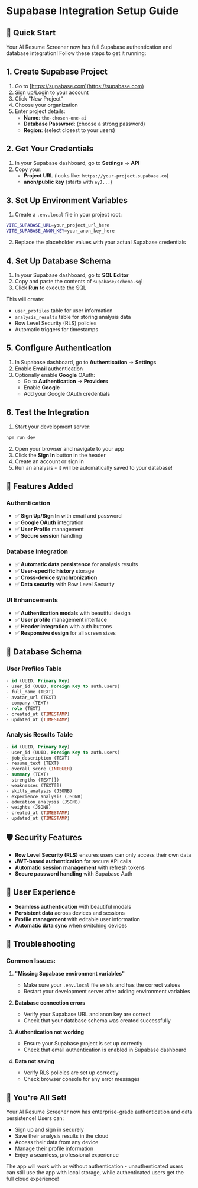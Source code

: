 # Supabase Integration Setup Guide

## 🚀 Quick Start

Your AI Resume Screener now has full Supabase authentication and database integration! Follow these steps to get it running:

## 1. Create Supabase Project

1. Go to [https://supabase.com](https://supabase.com)
2. Sign up/Login to your account
3. Click "New Project"
4. Choose your organization
5. Enter project details:
   - **Name**: `the-chosen-one-ai`
   - **Database Password**: (choose a strong password)
   - **Region**: (select closest to your users)

## 2. Get Your Credentials

1. In your Supabase dashboard, go to **Settings** → **API**
2. Copy your:
   - **Project URL** (looks like: `https://your-project.supabase.co`)
   - **anon/public key** (starts with `eyJ...`)

## 3. Set Up Environment Variables

1. Create a `.env.local` file in your project root:
```bash
VITE_SUPABASE_URL=your_project_url_here
VITE_SUPABASE_ANON_KEY=your_anon_key_here
```

2. Replace the placeholder values with your actual Supabase credentials

## 4. Set Up Database Schema

1. In your Supabase dashboard, go to **SQL Editor**
2. Copy and paste the contents of `supabase/schema.sql`
3. Click **Run** to execute the SQL

This will create:
- `user_profiles` table for user information
- `analysis_results` table for storing analysis data
- Row Level Security (RLS) policies
- Automatic triggers for timestamps

## 5. Configure Authentication

1. In Supabase dashboard, go to **Authentication** → **Settings**
2. Enable **Email** authentication
3. Optionally enable **Google** OAuth:
   - Go to **Authentication** → **Providers**
   - Enable **Google**
   - Add your Google OAuth credentials

## 6. Test the Integration

1. Start your development server:
```bash
npm run dev
```


2. Open your browser and navigate to your app
3. Click the **Sign In** button in the header
4. Create an account or sign in
5. Run an analysis - it will be automatically saved to your database!

## 🎯 Features Added

### Authentication
- ✅ **Sign Up/Sign In** with email and password
- ✅ **Google OAuth** integration
- ✅ **User Profile** management
- ✅ **Secure session** handling

### Database Integration
- ✅ **Automatic data persistence** for analysis results
- ✅ **User-specific history** storage
- ✅ **Cross-device synchronization**
- ✅ **Data security** with Row Level Security

### UI Enhancements
- ✅ **Authentication modals** with beautiful design
- ✅ **User profile** management interface
- ✅ **Header integration** with auth buttons
- ✅ **Responsive design** for all screen sizes

## 🔧 Database Schema

### User Profiles Table
```sql
- id (UUID, Primary Key)
- user_id (UUID, Foreign Key to auth.users)
- full_name (TEXT)
- avatar_url (TEXT)
- company (TEXT)
- role (TEXT)
- created_at (TIMESTAMP)
- updated_at (TIMESTAMP)
```

### Analysis Results Table
```sql
- id (UUID, Primary Key)
- user_id (UUID, Foreign Key to auth.users)
- job_description (TEXT)
- resume_text (TEXT)
- overall_score (INTEGER)
- summary (TEXT)
- strengths (TEXT[])
- weaknesses (TEXT[])
- skills_analysis (JSONB)
- experience_analysis (JSONB)
- education_analysis (JSONB)
- weights (JSONB)
- created_at (TIMESTAMP)
- updated_at (TIMESTAMP)
```

## 🛡️ Security Features

- **Row Level Security (RLS)** ensures users can only access their own data
- **JWT-based authentication** for secure API calls
- **Automatic session management** with refresh tokens
- **Secure password handling** with Supabase Auth

## 📱 User Experience

- **Seamless authentication** with beautiful modals
- **Persistent data** across devices and sessions
- **Profile management** with editable user information
- **Automatic data sync** when switching devices

## 🚨 Troubleshooting

### Common Issues:

1. **"Missing Supabase environment variables"**
   - Make sure your `.env.local` file exists and has the correct values
   - Restart your development server after adding environment variables

2. **Database connection errors**
   - Verify your Supabase URL and anon key are correct
   - Check that your database schema was created successfully

3. **Authentication not working**
   - Ensure your Supabase project is set up correctly
   - Check that email authentication is enabled in Supabase dashboard

4. **Data not saving**
   - Verify RLS policies are set up correctly
   - Check browser console for any error messages

## 🎉 You're All Set!

Your AI Resume Screener now has enterprise-grade authentication and data persistence! Users can:

- Sign up and sign in securely
- Save their analysis results in the cloud
- Access their data from any device
- Manage their profile information
- Enjoy a seamless, professional experience

The app will work with or without authentication - unauthenticated users can still use the app with local storage, while authenticated users get the full cloud experience!
